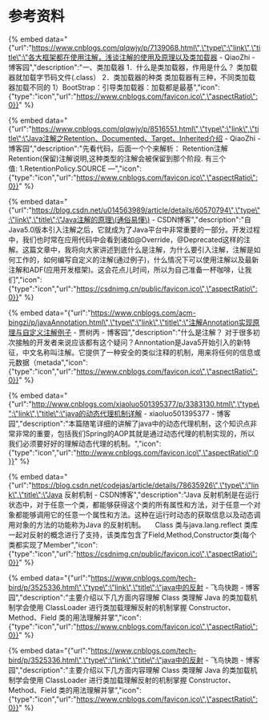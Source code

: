 # 参考资料

{% embed data="{\"url\":\"https://www.cnblogs.com/qlqwjy/p/7139068.html\",\"type\":\"link\",\"title\":\"各大框架都在使用注解，浅谈注解的使用及原理以及类加载器 - QiaoZhi - 博客园\",\"description\":\"一、类加载器 1．什么是类加载器，作用是什么？ 类加载器就加载字节码文件\(.class） 2．类加载器的种类 类加载器有三种，不同类加载器加载不同的 1）BootStrap：引导类加载器：加载都是最基\",\"icon\":{\"type\":\"icon\",\"url\":\"https://www.cnblogs.com/favicon.ico\",\"aspectRatio\":0}}" %}

{% embed data="{\"url\":\"https://www.cnblogs.com/qlqwjy/p/8516551.html\",\"type\":\"link\",\"title\":\"Java注解之Retention、Documented、Target、Inherited介绍 - QiaoZhi - 博客园\",\"description\":\"先看代码，后面一个个来解析： Retention注解 Retention\(保留\)注解说明,这种类型的注解会被保留到那个阶段. 有三个值: 1.RetentionPolicy.SOURCE —\",\"icon\":{\"type\":\"icon\",\"url\":\"https://www.cnblogs.com/favicon.ico\",\"aspectRatio\":0}}" %}

{% embed data="{\"url\":\"https://blog.csdn.net/u014563989/article/details/60570794\",\"type\":\"link\",\"title\":\"Java注解的原理\(通俗易懂\) - CSDN博客\",\"description\":\"自Java5.0版本引入注解之后，它就成为了Java平台中非常重要的一部分。开发过程中，我们也时常在应用代码中会看到诸如@Override，@Deprecated这样的注解。这篇文章中，我将向大家讲述到底什么是注解，为什么要引入注解，注解是如何工作的，如何编写自定义的注解\(通过例子\)，什么情况下可以使用注解以及最新注解和ADF\(应用开发框架\)。这会花点儿时间，所以为自己准备一杯咖啡，让我们\",\"icon\":{\"type\":\"icon\",\"url\":\"https://csdnimg.cn/public/favicon.ico\",\"aspectRatio\":0}}" %}

{% embed data="{\"url\":\"https://www.cnblogs.com/acm-bingzi/p/javaAnnotation.html\",\"type\":\"link\",\"title\":\"注解Annotation实现原理与自定义注解例子 - 贾树丙 - 博客园\",\"description\":\"什么是注解？ 对于很多初次接触的开发者来说应该都有这个疑问？Annontation是Java5开始引入的新特征，中文名称叫注解。它提供了一种安全的类似注释的机制，用来将任何的信息或元数据（metada\",\"icon\":{\"type\":\"icon\",\"url\":\"https://www.cnblogs.com/favicon.ico\",\"aspectRatio\":0}}" %}

{% embed data="{\"url\":\"http://www.cnblogs.com/xiaoluo501395377/p/3383130.html\",\"type\":\"link\",\"title\":\"java的动态代理机制详解 - xiaoluo501395377 - 博客园\",\"description\":\"本篇随笔详细的讲解了java中的动态代理机制，这个知识点非常非常的重要，包括我们Spring的AOP其就是通过动态代理的机制实现的，所以我们必须要好好的理解动态代理的机制。\",\"icon\":{\"type\":\"icon\",\"url\":\"http://www.cnblogs.com/favicon.ico\",\"aspectRatio\":0}}" %}

{% embed data="{\"url\":\"https://blog.csdn.net/codejas/article/details/78635926\",\"type\":\"link\",\"title\":\"Java 反射机制 - CSDN博客\",\"description\":\"Java 反射机制是在运行状态中，对于任意一个类，都能够获得这个类的所有属性和方法，对于任意一个对象都能够调用它的任意一个属性和方法。这种在运行时动态的获取信息以及动态调用对象的方法的功能称为Java 的反射机制。      Class 类与java.lang.reflect 类库一起对反射的概念进行了支持，该类库包含了Field,Method,Constructor类\(每个类都实现了Member\",\"icon\":{\"type\":\"icon\",\"url\":\"https://csdnimg.cn/public/favicon.ico\",\"aspectRatio\":0}}" %}

{% embed data="{\"url\":\"https://www.cnblogs.com/tech-bird/p/3525336.html\",\"type\":\"link\",\"title\":\"java中的反射 - 飞鸟快跑 - 博客园\",\"description\":\"主要介绍以下几方面内容理解 Class 类理解 Java 的类加载机制学会使用 ClassLoader 进行类加载理解反射的机制掌握 Constructor、Method、Field 类的用法理解并掌\",\"icon\":{\"type\":\"icon\",\"url\":\"https://www.cnblogs.com/favicon.ico\",\"aspectRatio\":0}}" %}

{% embed data="{\"url\":\"https://www.cnblogs.com/tech-bird/p/3525336.html\",\"type\":\"link\",\"title\":\"java中的反射 - 飞鸟快跑 - 博客园\",\"description\":\"主要介绍以下几方面内容理解 Class 类理解 Java 的类加载机制学会使用 ClassLoader 进行类加载理解反射的机制掌握 Constructor、Method、Field 类的用法理解并掌\",\"icon\":{\"type\":\"icon\",\"url\":\"https://www.cnblogs.com/favicon.ico\",\"aspectRatio\":0}}" %}

